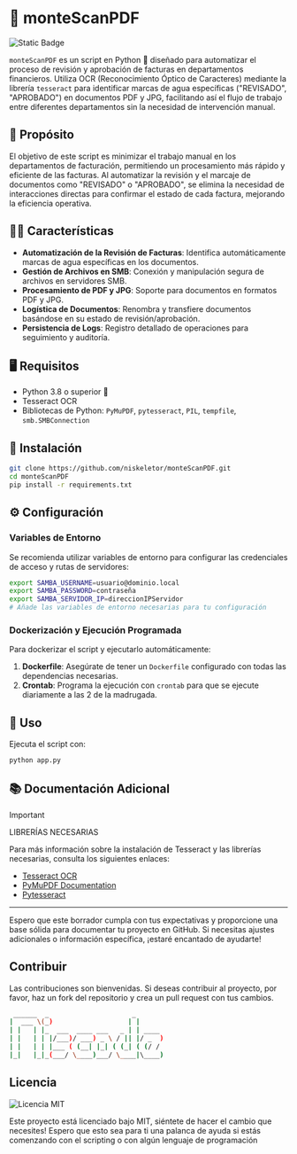 

# 📃 monteScanPDF

![Static Badge](https://img.shields.io/badge/monte-ScanPDF-blue)

`monteScanPDF` es un script en Python 🐍 diseñado para automatizar el proceso de revisión y aprobación de facturas en departamentos financieros. Utiliza OCR (Reconocimiento Óptico de Caracteres) mediante la librería `tesseract` para identificar marcas de agua específicas ("REVISADO", "APROBADO") en documentos PDF y JPG, facilitando así el flujo de trabajo entre diferentes departamentos sin la necesidad de intervención manual.

## 🎯 Propósito

El objetivo de este script es minimizar el trabajo manual en los departamentos de facturación, permitiendo un procesamiento más rápido y eficiente de las facturas. Al automatizar la revisión y el marcaje de documentos como "REVISADO" o "APROBADO", se elimina la necesidad de interacciones directas para confirmar el estado de cada factura, mejorando la eficiencia operativa.

## 🤹‍♂️ Características

- **Automatización de la Revisión de Facturas**: Identifica automáticamente marcas de agua específicas en los documentos.
- **Gestión de Archivos en SMB**: Conexión y manipulación segura de archivos en servidores SMB.
- **Procesamiento de PDF y JPG**: Soporte para documentos en formatos PDF y JPG.
- **Logística de Documentos**: Renombra y transfiere documentos basándose en su estado de revisión/aprobación.
- **Persistencia de Logs**: Registro detallado de operaciones para seguimiento y auditoría.

## 🖥️ Requisitos

- Python 3.8 o superior 🐍
- Tesseract OCR
- Bibliotecas de Python: `PyMuPDF`, `pytesseract`, `PIL`, `tempfile`, `smb.SMBConnection`

## 📀 Instalación

```bash
git clone https://github.com/niskeletor/monteScanPDF.git
cd monteScanPDF
pip install -r requirements.txt
```

## ⚙️ Configuración

### Variables de Entorno

Se recomienda utilizar variables de entorno para configurar las credenciales de acceso y rutas de servidores:

```bash
export SAMBA_USERNAME=usuario@dominio.local
export SAMBA_PASSWORD=contraseña
export SAMBA_SERVIDOR_IP=direccionIPServidor
# Añade las variables de entorno necesarias para tu configuración
```

### Dockerización y Ejecución Programada

Para dockerizar el script y ejecutarlo automáticamente:

1. **Dockerfile**: Asegúrate de tener un `Dockerfile` configurado con todas las dependencias necesarias.
2. **Crontab**: Programa la ejecución con `crontab` para que se ejecute diariamente a las 2 de la madrugada.

## 🚀 Uso

Ejecuta el script con:

```bash
python app.py
```

## 📚 Documentación Adicional
>[!IMPORTANT]
>LIBRERÍAS NECESARIAS
>
Para más información sobre la instalación de Tesseract y las librerías necesarias, consulta los siguientes enlaces:

- [Tesseract OCR](https://github.com/tesseract-ocr/tesseract)
- [PyMuPDF Documentation](https://pymupdf.readthedocs.io/en/latest/)
- [Pytesseract](https://pypi.org/project/pytesseract/)

---

Espero que este borrador cumpla con tus expectativas y proporcione una base sólida para documentar tu proyecto en GitHub. Si necesitas ajustes adicionales o información específica, ¡estaré encantado de ayudarte!

## Contribuir

Las contribuciones son bienvenidas. Si deseas contribuir al proyecto, por favor, haz un fork del repositorio y crea un pull request con tus cambios.
```bash
 ______  _                     _       
|  ___ \(_)                   | |      
| |   | |_  ___  ____ ___   _ | | ____ 
| |   | | |/___)/ ___) _ \ / || |/ _  )
| |   | | |___ ( (__| |_| ( (_| ( (/ / 
|_|   |_|_(___/ \____)___/ \____|\____)
```
## Licencia

![Licencia MIT](https://img.shields.io/badge/license-MIT-green)

Este proyecto está licenciado bajo MIT, siéntete de hacer el cambio que necesites!
Espero que esto sea para ti una palanca de ayuda si estás comenzando con el scripting o con algún lenguaje de programación
